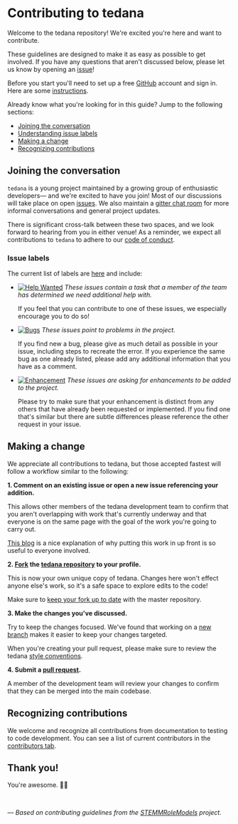 # Contributing to tedana

Welcome to the tedana repository! We're excited you're here and want to contribute.  

These guidelines are designed to make it as easy as possible to get involved. If you have any questions that aren't discussed below, please let us know by opening an [issue][link_issues]!

Before you start you'll need to set up a free [GitHub][link_github] account and sign in. Here are some [instructions][link_signupinstructions].

Already know what you're looking for in this guide? Jump to the following sections:
* [Joining the conversation](#joining-the-conversation)
* [Understanding issue labels](#issue-labels)
* [Making a change](#making-a-change)
* [Recognizing contributions](#recognizing-contributions)

## Joining the conversation

`tedana` is a young project maintained by a growing group of enthusiastic developers&mdash; and we're excited to have you join!
Most of our discussions will take place on open [issues][link_issues].
We also maintain a [gitter chat room][link_gitter] for more informal conversations and general project updates.

There is significant cross-talk between these two spaces, and we look forward to hearing from you in either venue! As a reminder, we expect all contributions to `tedana` to adhere to our [code of conduct][link_coc].

### Issue labels

The current list of labels are [here][link_labels] and include:

* [![Help Wanted](https://img.shields.io/badge/-help%20wanted-159818.svg)][link_helpwanted] *These issues contain a task that a member of the team has determined we need additional help with.*

    If you feel that you can contribute to one of these issues, we especially encourage you to do so!

* [![Bugs](https://img.shields.io/badge/-bugs-fc2929.svg)][link_bugs] *These issues point to problems in the project.*

    If you find new a bug, please give as much detail as possible in your issue, including steps to recreate the error.
    If you experience the same bug as one already listed, please add any additional information that you have as a comment.

* [![Enhancement](https://img.shields.io/badge/-enhancement-84b6eb.svg)][link_enhancement] *These issues are asking for enhancements to be added to the project.*

    Please try to make sure that your enhancement is distinct from any others that have already been requested or implemented. If you find one that's similar but there are subtle differences please reference the other request in your issue.

## Making a change

We appreciate all contributions to tedana, but those accepted fastest will follow a workflow similar to the following:

**1. Comment on an existing issue or open a new issue referencing your addition.**

This allows other members of the tedana development team to confirm that you aren't overlapping with work that's currently underway and that everyone is on the same page with the goal of the work you're going to carry out.

[This blog][link_pushpullblog] is a nice explanation of why putting this work in up front is so useful to everyone involved.

**2. [Fork][link_fork] the [tedana repository][link_tedana] to your profile.**

This is now your own unique copy of tedana. Changes here won't effect anyone else's work, so it's a safe space to explore edits to the code!

Make sure to [keep your fork up to date][link_updateupstreamwiki] with the master repository.

**3. Make the changes you've discussed.**

Try to keep the changes focused. We've found that working on a [new branch][link_branches] makes it easier to keep your changes targeted.

When you're creating your pull request, please make sure to review the tedana [style conventions][link_styleguide].

**4. Submit a [pull request][link_pullrequest].**

A member of the development team will review your changes to confirm that they can be merged into the main codebase.

## Recognizing contributions

We welcome and recognize all contributions from documentation to testing to code development.
You can see a list of current contributors in the [contributors tab][link_contributors].

## Thank you!

You're awesome. :wave::smiley:

<br>

*&mdash; Based on contributing guidelines from the [STEMMRoleModels][link_stemmrolemodels] project.*

[link_github]: https://github.com/
[link_tedana]: https://github.com/ME-ICA/tedana
[link_signupinstructions]: https://help.github.com/articles/signing-up-for-a-new-github-account
[link_react]: https://github.com/blog/2119-add-reactions-to-pull-requests-issues-and-comments
[link_issues]: https://github.com/ME-ICA/tedana/issues
[link_gitter]: https://gitter.im/me-ica/tedana
[link_coc]: https://github.com/ME-ICA/tedana/blob/master/Code_of_Conduct.md
[link_labels]: https://github.com/ME-ICA/tedana/labels
[link_discussingissues]: https://help.github.com/articles/discussing-projects-in-issues-and-pull-requests

[link_bugs]: https://github.com/ME-ICA/tedana/labels/bug
[link_helpwanted]: https://github.com/ME-ICA/tedana/labels/help%20wanted
[link_enhancement]: https://github.com/ME-ICA/tedana/labels/enhancement

[link_pullrequest]: https://help.github.com/articles/creating-a-pull-request/
[link_fork]: https://help.github.com/articles/fork-a-repo/
[link_pushpullblog]: https://www.igvita.com/2011/12/19/dont-push-your-pull-requests/
[link_branches]: https://help.github.com/articles/creating-and-deleting-branches-within-your-repository/
[link_styleguide]: http://tedana.readthedocs.io/en/latest/contributing.html
[link_updateupstreamwiki]: https://help.github.com/articles/syncing-a-fork/
[link_stemmrolemodels]: https://github.com/KirstieJane/STEMMRoleModels
[link_contributors]: https://github.com/ME-ICA/tedana/graphs/contributors
